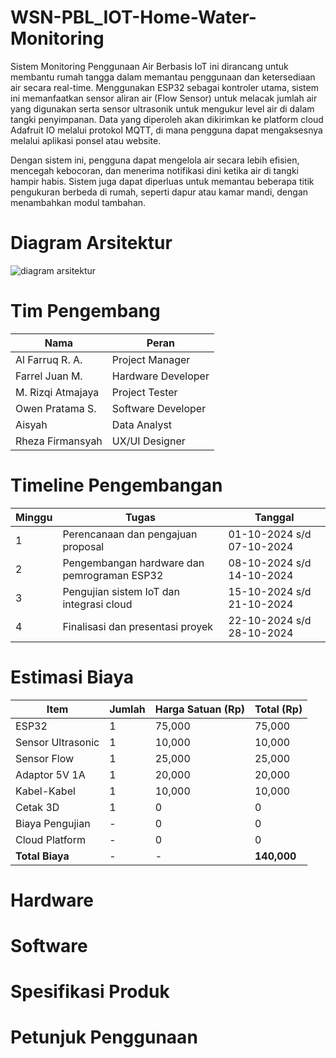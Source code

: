 # WSN-PBL_IOT-Home-Water-Monitoring
Sistem Monitoring Penggunaan Air Berbasis IoT ini dirancang untuk membantu rumah tangga dalam memantau penggunaan dan ketersediaan air secara real-time. Menggunakan ESP32 sebagai kontroler utama, sistem ini memanfaatkan sensor aliran air (Flow Sensor) untuk melacak jumlah air yang digunakan serta sensor ultrasonik untuk mengukur level air di dalam tangki penyimpanan. Data yang diperoleh akan dikirimkan ke platform cloud Adafruit IO melalui protokol MQTT, di mana pengguna dapat mengaksesnya melalui aplikasi ponsel atau website.

Dengan sistem ini, pengguna dapat mengelola air secara lebih efisien, mencegah kebocoran, dan menerima notifikasi dini ketika air di tangki hampir habis. Sistem juga dapat diperluas untuk memantau beberapa titik pengukuran berbeda di rumah, seperti dapur atau kamar mandi, dengan menambahkan modul tambahan.

# Diagram Arsitektur
![diagram arsitektur](https://github.com/user-attachments/assets/1f39079f-6660-4a60-ae13-af3b88021fef)

# Tim Pengembang

| Nama                   | Peran                          |
|-----------------------|--------------------------------|
| Al Farruq R. A.      | Project Manager                 |
| Farrel Juan M.       | Hardware Developer              |
| M. Rizqi Atmajaya    | Project Tester                  |
| Owen Pratama S.      | Software Developer              |
| Aisyah                | Data Analyst                    |
| Rheza Firmansyah      | UX/UI Designer                  |

# Timeline Pengembangan
| Minggu | Tugas                                           | Tanggal                   |
|--------|-------------------------------------------------|---------------------------|
| 1      | Perencanaan dan pengajuan proposal              | 01-10-2024 s/d 07-10-2024 |
| 2      | Pengembangan hardware dan pemrograman ESP32     | 08-10-2024 s/d 14-10-2024 |
| 3      | Pengujian sistem IoT dan integrasi cloud        | 15-10-2024 s/d 21-10-2024 |
| 4      | Finalisasi dan presentasi proyek                | 22-10-2024 s/d 28-10-2024 |

# Estimasi Biaya

| Item                       | Jumlah | Harga Satuan (Rp) | Total (Rp) |
|---------------------------|--------|-------------------|------------|
| ESP32                     | 1      | 75,000            | 75,000     |
| Sensor Ultrasonic         | 1      | 10,000            | 10,000     |
| Sensor Flow               | 1      | 25,000            | 25,000     |
| Adaptor 5V 1A            | 1      | 20,000            | 20,000     |
| Kabel-Kabel               | 1      | 10,000            | 10,000     |
| Cetak 3D                 | 1      | 0                 | 0          |
| Biaya Pengujian          | -      | 0                 | 0          |
| Cloud Platform            | -      | 0                 | 0          |
| **Total Biaya**          | -      | -                 | **140,000**|

# Hardware

# Software

# Spesifikasi Produk

# Petunjuk Penggunaan

